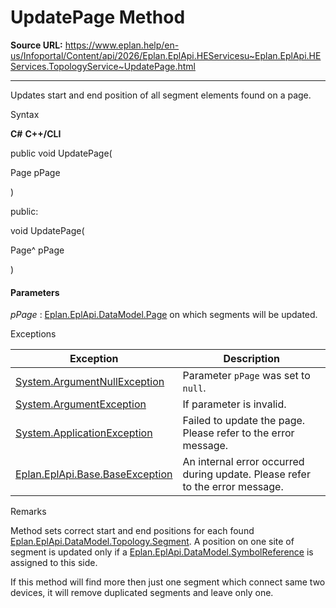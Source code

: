 # UpdatePage Method

**Source URL:** https://www.eplan.help/en-us/Infoportal/Content/api/2026/Eplan.EplApi.HEServicesu~Eplan.EplApi.HEServices.TopologyService~UpdatePage.html

---

Updates start and end position of all segment elements found on a page.

Syntax

**C#**
**C++/CLI**


public void UpdatePage( 

   Page pPage

)

public:

void UpdatePage( 

   Page^ pPage

)


#### Parameters

*pPage*
:   [Eplan.EplApi.DataModel.Page](Eplan.EplApi.DataModelu~Eplan.EplApi.DataModel.Page.html) on which segments will be updated.

Exceptions

| Exception | Description |
| --- | --- |
| [System.ArgumentNullException](#) | Parameter `pPage` was set to `null`. |
| [System.ArgumentException](#) | If parameter is invalid. |
| [System.ApplicationException](#) | Failed to update the page. Please refer to the error message. |
| [Eplan.EplApi.Base.BaseException](Eplan.EplApi.Baseu~Eplan.EplApi.Base.BaseException.html) | An internal error occurred during update. Please refer to the error message. |

Remarks

Method sets correct start and end positions for each found [Eplan.EplApi.DataModel.Topology.Segment](Eplan.EplApi.DataModelu~Eplan.EplApi.DataModel.Topology.Segment.html). A position on one site of segment is updated only if a [Eplan.EplApi.DataModel.SymbolReference](Eplan.EplApi.DataModelu~Eplan.EplApi.DataModel.SymbolReference.html) is assigned to this side.

If this method will find more then just one segment which connect same two devices, it will remove duplicated segments and leave only one.
